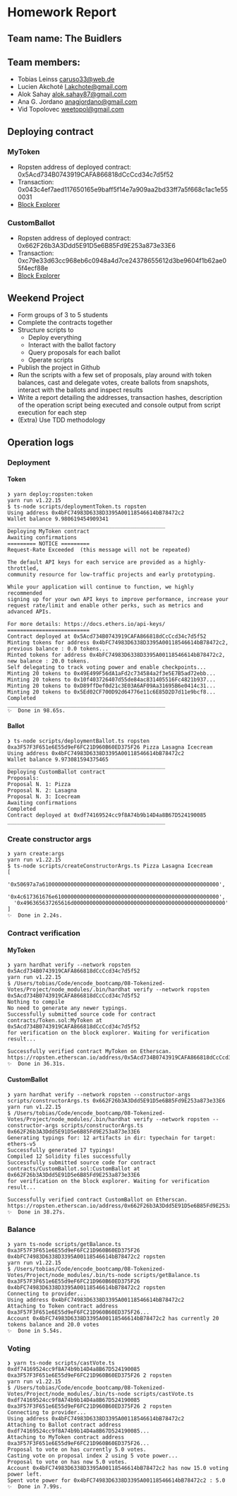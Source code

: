 # Homework Report

## Team name: The Buidlers

## Team members:

- Tobias Leinss <caruso33@web.de>
- Lucien Akchoté <l.akchote@gmail.com>
- Alok Sahay <alok.sahay87@gmail.com>
- Ana G. Jordano <anagjordano@gmail.com>
- Vid Topolovec <weetopol@gmail.com>

## Deploying contract

### MyToken

- Ropsten address of deployed contract: 0x5Acd734B0743919CAFA866818dCcCcd34c7d5f52
- Transaction: 0x043c4ef7aed117650165e9baff5f14e7a909aa2bd33ff7a5f668c1ac1e550031
- [Block Explorer](https://ropsten.etherscan.io/address/0x5Acd734B0743919CAFA866818dCcCcd34c7d5f52)

### CustomBallot

- Ropsten address of deployed contract: 0x662F26b3A3Ddd5E91D5e6B85Fd9E253a873e33E6
- Transaction: 0xc79e33d63cc968eb6c0948a4d7ce24378655612d3be9604f1b62ae05f4ecf88e
- [Block Explorer](https://ropsten.etherscan.io/address/0x662F26b3A3Ddd5E91D5e6B85Fd9E253a873e33E6)

## Weekend Project

- Form groups of 3 to 5 students
- Complete the contracts together
- Structure scripts to
  - Deploy everything
  - Interact with the ballot factory
  - Query proposals for each ballot
  - Operate scripts
- Publish the project in Github
- Run the scripts with a few set of proposals, play around with token balances, cast and delegate votes, create ballots from snapshots, interact with the ballots and inspect results
- Write a report detailing the addresses, transaction hashes, description of the operation script being executed and console output from script execution for each step
- (Extra) Use TDD methodology

## Operation logs

### Deployment

#### Token

```shell
❯ yarn deploy:ropsten:token
yarn run v1.22.15
$ ts-node scripts/deploymentToken.ts ropsten
Using address 0x4bFC74983D6338D3395A00118546614bB78472c2
Wallet balance 9.980619454909341
__________________________________________________
Deploying MyToken contract
Awaiting confirmations
========= NOTICE =========
Request-Rate Exceeded  (this message will not be repeated)

The default API keys for each service are provided as a highly-throttled,
community resource for low-traffic projects and early prototyping.

While your application will continue to function, we highly recommended
signing up for your own API keys to improve performance, increase your
request rate/limit and enable other perks, such as metrics and advanced APIs.

For more details: https://docs.ethers.io/api-keys/
==========================
Contract deployed at 0x5Acd734B0743919CAFA866818dCcCcd34c7d5f52
Minting tokens for address 0x4bFC74983D6338D3395A00118546614bB78472c2, previous balance : 0.0 tokens...
Minted tokens for address 0x4bFC74983D6338D3395A00118546614bB78472c2, new balance : 20.0 tokens.
Self delegating to track voting power and enable checkpoints...
Minting 20 tokens to 0x49E499F56dA1aFd2c734584a2f3e5E7B5ad72ebb...
Minting 20 tokens to 0x10f403726407d55de84ac831405516Fc4821b937...
Minting 20 tokens to 0xD89ffDef0d21c3E03A6AF09Aa31695B6e0414c31...
Minting 20 tokens to 0x5Ed02CF700D92d64776e11c6E85D2D7d11e9bcf8...
Completed
__________________________________________________
✨  Done in 98.65s.
```

#### Ballot

```shell
❯ ts-node scripts/deploymentBallot.ts ropsten 0xa3F57F3F651e6E55d9eF6FC21D960B60ED375F26 Pizza Lasagna Icecream
Using address 0x4bFC74983D6338D3395A00118546614bB78472c2
Wallet balance 9.973081594375465
__________________________________________________
Deploying CustomBallot contract
Proposals:
Proposal N. 1: Pizza
Proposal N. 2: Lasagna
Proposal N. 3: Icecream
Awaiting confirmations
Completed
Contract deployed at 0xdf74169524cc9f8A74b9b14D4a8B67D524190085
__________________________________________________
```

### Create constructor args

```shell
❯ yarn create:args
yarn run v1.22.15
$ ts-node scripts/createConstructorArgs.ts Pizza Lasagna Icecream
[
  '0x50697a7a61000000000000000000000000000000000000000000000000000000',
  '0x4c617361676e6100000000000000000000000000000000000000000000000000',
  '0x496365637265616d000000000000000000000000000000000000000000000000'
]
✨  Done in 2.24s.
```

### Contract verification

#### MyToken

```shell
❯ yarn hardhat verify --network ropsten 0x5Acd734B0743919CAFA866818dCcCcd34c7d5f52
yarn run v1.22.15
$ /Users/tobias/Code/encode_bootcamp/08-Tokenized-Votes/Project/node_modules/.bin/hardhat verify --network ropsten 0x5Acd734B0743919CAFA866818dCcCcd34c7d5f52
Nothing to compile
No need to generate any newer typings.
Successfully submitted source code for contract
contracts/Token.sol:MyToken at 0x5Acd734B0743919CAFA866818dCcCcd34c7d5f52
for verification on the block explorer. Waiting for verification result...

Successfully verified contract MyToken on Etherscan.
https://ropsten.etherscan.io/address/0x5Acd734B0743919CAFA866818dCcCcd34c7d5f52#code
✨  Done in 36.31s.
```

#### CustomBallot

```shell
❯ yarn hardhat verify --network ropsten --constructor-args scripts/constructorArgs.ts 0x662F26b3A3Ddd5E91D5e6B85Fd9E253a873e33E6
yarn run v1.22.15
$ /Users/tobias/Code/encode_bootcamp/08-Tokenized-Votes/Project/node_modules/.bin/hardhat verify --network ropsten --constructor-args scripts/constructorArgs.ts 0x662F26b3A3Ddd5E91D5e6B85Fd9E253a873e33E6
Generating typings for: 12 artifacts in dir: typechain for target: ethers-v5
Successfully generated 17 typings!
Compiled 12 Solidity files successfully
Successfully submitted source code for contract
contracts/CustomBallot.sol:CustomBallot at 0x662F26b3A3Ddd5E91D5e6B85Fd9E253a873e33E6
for verification on the block explorer. Waiting for verification result...

Successfully verified contract CustomBallot on Etherscan.
https://ropsten.etherscan.io/address/0x662F26b3A3Ddd5E91D5e6B85Fd9E253a873e33E6#code
✨  Done in 38.27s.
```

### Balance

```shell
❯ yarn ts-node scripts/getBalance.ts 0xa3F57F3F651e6E55d9eF6FC21D960B60ED375F26 0x4bFC74983D6338D3395A00118546614bB78472c2 ropsten
yarn run v1.22.15
$ /Users/tobias/Code/encode_bootcamp/08-Tokenized-Votes/Project/node_modules/.bin/ts-node scripts/getBalance.ts 0xa3F57F3F651e6E55d9eF6FC21D960B60ED375F26 0x4bFC74983D6338D3395A00118546614bB78472c2 ropsten
Connecting to provider...
Using address 0x4bFC74983D6338D3395A00118546614bB78472c2
Attaching to Token contract address 0xa3F57F3F651e6E55d9eF6FC21D960B60ED375F26...
Account 0x4bFC74983D6338D3395A00118546614bB78472c2 has currently 20 tokens balance and 20.0 votes
✨  Done in 5.54s.
```

### Voting

```shell
❯ yarn ts-node scripts/castVote.ts 0xdf74169524cc9f8A74b9b14D4a8B67D524190085 0xa3F57F3F651e6E55d9eF6FC21D960B60ED375F26 2 ropsten
yarn run v1.22.15
$ /Users/tobias/Code/encode_bootcamp/08-Tokenized-Votes/Project/node_modules/.bin/ts-node scripts/castVote.ts 0xdf74169524cc9f8A74b9b14D4a8B67D524190085 0xa3F57F3F651e6E55d9eF6FC21D960B60ED375F26 2 ropsten
Connecting to provider...
Using address 0x4bFC74983D6338D3395A00118546614bB78472c2
Attaching to Ballot contract address 0xdf74169524cc9f8A74b9b14D4a8B67D524190085...
Attaching to MyToken contract address 0xa3F57F3F651e6E55d9eF6FC21D960B60ED375F26...
Proposal to vote on has currently 5.0 votes.
Casting vote on proposal index 2 using 5 vote power...
Proposal to vote on has now 5.0 votes.
Account 0x4bFC74983D6338D3395A00118546614bB78472c2 has now 15.0 voting power left.
Spent vote power for 0x4bFC74983D6338D3395A00118546614bB78472c2 : 5.0
✨  Done in 7.99s.
```
